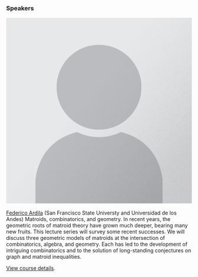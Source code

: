 ### Speakers
<div class="speaker">
    <div class="photo">
        <a href="ardila.html"><img src="placeholder.png"/></a>
    </div>
    <div class="bio">    
        <p>
            <a href="http://math.sfsu.edu/federico/">Federico Ardila</a> (San Francisco State Universty and Universidad de los Andes) <emph>Matroids, combinatorics, and geometry.</emph> In recent years, the geometric roots of matroid theory have grown much deeper, bearing many new fruits. This lecture series will survey some recent successes. We will discuss three geometric models of matroids at the intersection of combinatorics, algebra, and geometry. Each has led to the development of intriguing combinatorics and to the solution of long-standing conjectures on graph and matroid inequalities. 
        </p>   
        <p>  
            <a href="ardila.html">View course details</a>.
        </p>   
    </div>
</div>
